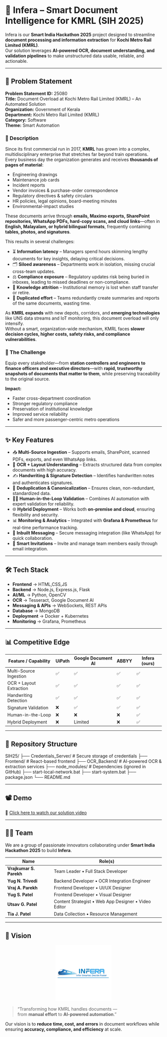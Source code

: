 # 🚆 Infera – Smart Document Intelligence for KMRL (SIH 2025)

Infera is our **Smart India Hackathon 2025** project designed to streamline **document processing and information extraction** for **Kochi Metro Rail Limited (KMRL)**.  
Our solution leverages **AI-powered OCR, document understanding, and validation pipelines** to make unstructured data usable, reliable, and actionable.

---

## 📝 Problem Statement

**Problem Statement ID:** 25080  
**Title:** Document Overload at Kochi Metro Rail Limited (KMRL) – An Automated Solution  
**Organization:** Government of Kerala  
**Department:** Kochi Metro Rail Limited (KMRL)  
**Category:** Software  
**Theme:** Smart Automation  

### 📖 Description

Since its first commercial run in 2017, **KMRL** has grown into a complex, multidisciplinary enterprise that stretches far beyond train operations.  
Every business day the organization generates and receives **thousands of pages of material**:

- Engineering drawings  
- Maintenance job cards  
- Incident reports  
- Vendor invoices & purchase-order correspondence  
- Regulatory directives & safety circulars  
- HR policies, legal opinions, board-meeting minutes  
- Environmental-impact studies  

These documents arrive through **emails, Maximo exports, SharePoint repositories, WhatsApp PDFs, hard-copy scans, and cloud links**—often in **English, Malayalam, or hybrid bilingual formats**, frequently containing **tables, photos, and signatures**.  

This results in several challenges:

- ⏳ **Information latency** – Managers spend hours skimming lengthy documents for key insights, delaying critical decisions.  
- 🗂️ **Siloed awareness** – Departments work in isolation, missing crucial cross-team updates.  
- ⚖️ **Compliance exposure** – Regulatory updates risk being buried in inboxes, leading to missed deadlines or non-compliance.  
- 🧠 **Knowledge attrition** – Institutional memory is lost when staff transfer or retire.  
- 🔄 **Duplicated effort** – Teams redundantly create summaries and reports of the same documents, wasting time.  

As **KMRL expands** with new depots, corridors, and **emerging technologies** like UNS data streams and IoT monitoring, this document overload will only intensify.  
Without a smart, organization-wide mechanism, KMRL faces **slower decision cycles, higher costs, safety risks, and compliance vulnerabilities**.  

### 🎯 The Challenge

Equip every stakeholder—from **station controllers and engineers to finance officers and executive directors**—with **rapid, trustworthy snapshots of documents that matter to them**, while preserving traceability to the original source.  

**Impact:**  
- Faster cross-department coordination  
- Stronger regulatory compliance  
- Preservation of institutional knowledge  
- Improved service reliability  
- Safer and more passenger-centric metro operations  

---

## ✨ Key Features

- 📥 **Multi-Source Ingestion** – Supports emails, SharePoint, scanned PDFs, exports, and even WhatsApp links.  
- 🔎 **OCR + Layout Understanding** – Extracts structured data from complex documents with high accuracy.  
- ✍️ **Handwriting & Signature Detection** – Identifies handwritten notes and authenticates signatures.  
- 🧹 **Deduplication & Canonicalization** – Ensures clean, non-redundant, standardized data.  
- 👨‍💻 **Human-in-the-Loop Validation** – Combines AI automation with expert validation for reliability.  
- 🌐 **Hybrid Deployment** – Works both **on-premise and cloud**, ensuring flexibility and security.  
- 📊 **Monitoring & Analytics** – Integrated with **Grafana & Prometheus** for real-time performance tracking.  
- 💬 **Inbuilt Messaging** – Secure messaging integration (like WhatsApp) for quick collaboration.  
- 📧 **Smart Invitations** – Invite and manage team members easily through email integration.  

---

## 🛠️ Tech Stack

- **Frontend** → HTML,CSS,JS  
- **Backend** → Node.js, Express.js, Flask
- **AI/ML** → Python, OpenCV
- **OCR** → Tesseract, Google Document AI  
- **Messaging & APIs** → WebSockets, REST APIs  
- **Database** → MongoDB  
- **Deployment** → Docker + Kubernetes  
- **Monitoring** → Grafana, Prometheus  

---

## 📊 Competitive Edge

| Feature / Capability | UiPath | Google Document AI | ABBYY | **Infera (ours)** |
|-----------------------|--------|---------------------|-------|-------------------|
| Multi-Source Ingestion | ✅ | ✅ | ✅ | ✅ |
| OCR + Layout Extraction | ✅ | ✅ | ✅ | ✅ |
| Handwriting Detection | ✅ | ✅ | ✅ | ✅ |
| Signature Validation | ❌ | ✅ | ✅ | ✅ |
| Human-in-the-Loop | ❌ | ❌ | ❌ | ✅ |
| Hybrid Deployment | ❌ | Limited | ❌ | ✅ |

---

## 📂 Repository Structure
SIH25/
├── Credentials_Server/    # Secure storage of credentials
├── Frontend/              # React-based frontend
├── OCR_Backend/           # AI-powered OCR & extraction services
├── node_modules/          # Dependencies (ignored in GitHub)
├── start-local-network.bat
├── start-system.bat
├── package.json
└── README.md

---

## 📽️ Demo
🔗 [Click here to watch our solution video](https://drive.google.com/file/d/1avSMbWBuqz7W4FwSi-brYzF4bMKDY1EO/view)

--- 

## 👨‍💻 Team

We are a group of passionate innovators collaborating under **Smart India Hackathon 2025** to build **Infera**.

| Name               | Role(s) |
|--------------------|-----------------------------------------------------------|
| **Vrajkumar S. Parekh** | Team Leader • Full Stack Developer |
| **Yug N. Trivedi**      | Backend Developer • OCR Integration Engineer |
| **Vraj A. Parekh**      | Frontend Developer • UI/UX Designer |
| **Yug S. Patel**        | Frontend Developer • Visual Designer |
| **Utsav G. Patel**      | Content Strategist • Web App Designer • Video Editor |
| **Tia J. Patel**        | Data Collection • Resource Management |

---

## 🎯 Vision

<p align="center">
  <img src="Frontend/20250914_234002.png" width="180" height="180" alt="Vision Icon"/>
</p>

> “Transforming how KMRL handles documents —  
> from **manual effort** to **AI-powered automation**.”

Our vision is to **reduce time, cost, and errors** in document workflows while ensuring **accuracy, compliance, and efficiency** at scale.
